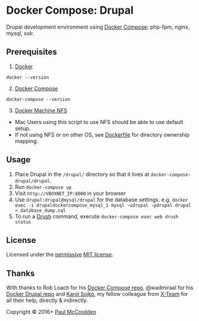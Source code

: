# Docker Compose: Drupal

Drupal development environment using [Docker Compose](https://docs.docker.com/compose/); php-fpm, nginx, mysql, solr.


## Prerequisites

1. [Docker](http://docker.com)
  ```
  docker --version
  ```
2. [Docker Compose](https://docs.docker.com/compose/)
  ```
  docker-compose --version
  ```
3. [Docker Machine NFS](https://github.com/adlogix/docker-machine-nfs)
 * Mac Users using this script to use NFS should be able to use default setup.
 * If not using NFS or on other OS, see [Dockerfile](https://github.com/mccrodp/drupal-docker-compose/blob/master/Dockerfile) for directory ownership mapping.

## Usage

1. Place Drupal in the `/drupal/` directory so that it lives at `docker-compose-drupal/drupal`.
2. Run `docker-compose up`
3. Visit `http://VBOXNET_IP:8000` in your browser
4. Use `drupal:drupal@mysql/drupal` for the database settings. e.g. `docker exec -i drupaldockercompose_mysql_1 mysql -udrupal -pdrupal drupal < database_dump.sql`
5. To run a [Drush](http://drush.org) command, execute `docker-compose exec web drush status`

## License

Licensed under the [permissive](http://en.wikipedia.org/wiki/Permissive_free_software_licence) [MIT license](http://creativecommons.org/licenses/MIT/).

## Thanks
With thanks to Rob Loach for his [Docker Compose repo](https://github.com/RobLoach/docker-compose-drupal), @wadmiraal for his [Docker Drupal repo](https://github.com/wadmiraal/docker-drupal/) and [Karol Sojko](https://github.com/karolsojko), my fellow colleague from [X-Team](x-team.com) for all their help, directly & indirectly.

Copyright &copy; 2016+ [Paul McCrodden](http://opensourceopenmind.ninja)
